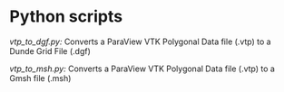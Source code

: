 
# Python scripts 

*vtp\_to\_dgf.py:* Converts a ParaView VTK Polygonal Data file (.vtp) to a Dunde Grid File (.dgf)

*vtp\_to\_msh.py:* Converts a ParaView VTK Polygonal Data file (.vtp) to a Gmsh file (.msh) 

